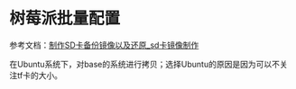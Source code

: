 # 树莓派批量配置

参考文档：[制作SD卡备份镜像以及还原_sd卡镜像制作](https://blog.csdn.net/sinat_33909696/article/details/116430895)

在Ubuntu系统下，对base的系统进行拷贝；选择Ubuntu的原因是因为可以不关注tf卡的大小。


<!--stackedit_data:
eyJoaXN0b3J5IjpbLTE0NTY2MjgzMDVdfQ==
-->